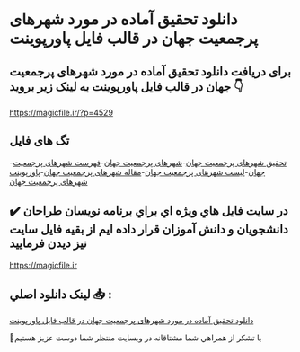 # دانلود تحقیق آماده در مورد شهرهای پرجمعیت جهان در قالب فایل پاورپوینت

## برای دریافت دانلود تحقیق آماده در مورد شهرهای پرجمعیت جهان در قالب فایل پاورپوینت به لینک زیر بروید 👇

https://magicfile.ir/?p=4529

## تگ های فایل

-[تحقیق شهرهای پرجمعیت جهان](https://magicfile.ir/product/%d8%aa%d8%ad%d9%82%db%8c%d9%82-%d8%a2%d9%85%d8%a7%d8%af%d9%87-%d8%b4%d9%87%d8%b1%d9%87%d8%a7%db%8c-%d9%be%d8%b1%d8%ac%d9%85%d8%b9%db%8c%d8%aa-%d8%ac%d9%87%d8%a7%d9%86-%d8%af%d8%b1-%d9%be%d8%a7%d9%88%d8%b1%d9%be%d9%88%db%8c%d9%86%d8%aa/)-[شهرهای پرجمعیت جهان](https://magicfile.ir/product/%d8%aa%d8%ad%d9%82%db%8c%d9%82-%d8%a2%d9%85%d8%a7%d8%af%d9%87-%d8%b4%d9%87%d8%b1%d9%87%d8%a7%db%8c-%d9%be%d8%b1%d8%ac%d9%85%d8%b9%db%8c%d8%aa-%d8%ac%d9%87%d8%a7%d9%86-%d8%af%d8%b1-%d9%be%d8%a7%d9%88%d8%b1%d9%be%d9%88%db%8c%d9%86%d8%aa/)-[فهرست شهرهای پرجمعیت جهان](https://magicfile.ir/product/%d8%aa%d8%ad%d9%82%db%8c%d9%82-%d8%a2%d9%85%d8%a7%d8%af%d9%87-%d8%b4%d9%87%d8%b1%d9%87%d8%a7%db%8c-%d9%be%d8%b1%d8%ac%d9%85%d8%b9%db%8c%d8%aa-%d8%ac%d9%87%d8%a7%d9%86-%d8%af%d8%b1-%d9%be%d8%a7%d9%88%d8%b1%d9%be%d9%88%db%8c%d9%86%d8%aa/)-[لیست شهرهای پرجمعیت جهان](https://magicfile.ir/product/%d8%aa%d8%ad%d9%82%db%8c%d9%82-%d8%a2%d9%85%d8%a7%d8%af%d9%87-%d8%b4%d9%87%d8%b1%d9%87%d8%a7%db%8c-%d9%be%d8%b1%d8%ac%d9%85%d8%b9%db%8c%d8%aa-%d8%ac%d9%87%d8%a7%d9%86-%d8%af%d8%b1-%d9%be%d8%a7%d9%88%d8%b1%d9%be%d9%88%db%8c%d9%86%d8%aa/)-[مقاله شهرهای پرجمعیت جهان](https://magicfile.ir/product/%d8%aa%d8%ad%d9%82%db%8c%d9%82-%d8%a2%d9%85%d8%a7%d8%af%d9%87-%d8%b4%d9%87%d8%b1%d9%87%d8%a7%db%8c-%d9%be%d8%b1%d8%ac%d9%85%d8%b9%db%8c%d8%aa-%d8%ac%d9%87%d8%a7%d9%86-%d8%af%d8%b1-%d9%be%d8%a7%d9%88%d8%b1%d9%be%d9%88%db%8c%d9%86%d8%aa/)-[پاورپوینت شهرهای پرجمعیت جهان](https://magicfile.ir/product/%d8%aa%d8%ad%d9%82%db%8c%d9%82-%d8%a2%d9%85%d8%a7%d8%af%d9%87-%d8%b4%d9%87%d8%b1%d9%87%d8%a7%db%8c-%d9%be%d8%b1%d8%ac%d9%85%d8%b9%db%8c%d8%aa-%d8%ac%d9%87%d8%a7%d9%86-%d8%af%d8%b1-%d9%be%d8%a7%d9%88%d8%b1%d9%be%d9%88%db%8c%d9%86%d8%aa/)

## ✔️ در سايت فايل هاي ويژه اي براي برنامه نويسان طراحان دانشجويان و دانش آموزان قرار داده ايم از بقيه فايل سايت نيز ديدن فرماييد

https://magicfile.ir


## لينک دانلود اصلي 📥 :

[دانلود تحقیق آماده در مورد شهرهای پرجمعیت جهان در قالب فایل پاورپوینت](https://magicfile.ir/product/%d8%aa%d8%ad%d9%82%db%8c%d9%82-%d8%a2%d9%85%d8%a7%d8%af%d9%87-%d8%b4%d9%87%d8%b1%d9%87%d8%a7%db%8c-%d9%be%d8%b1%d8%ac%d9%85%d8%b9%db%8c%d8%aa-%d8%ac%d9%87%d8%a7%d9%86-%d8%af%d8%b1-%d9%be%d8%a7%d9%88%d8%b1%d9%be%d9%88%db%8c%d9%86%d8%aa/) 


🙏با تشکر از همراهي شما مشتاقانه در وبسایت منتظر شما دوست عزیز هستیم

